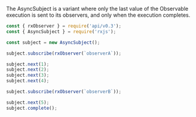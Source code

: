 <!--
name:		
title:		AsyncSubject
pageTitle:	AsyncSubject — RxJS Observable method example + marble diagram
desc:		emits its last value on completion
docsUrl:	https://rxjs.dev/guide/subject#asyncsubject
-->

The AsyncSubject is a variant where only the last value of the Observable execution is sent to its observers, and only when the execution completes.

```js
const { rxObserver } = require('api/v0.3');
const { AsyncSubject } = require('rxjs');

const subject = new AsyncSubject();

subject.subscribe(rxObserver(`observerA`));

subject.next(1);
subject.next(2);
subject.next(3);
subject.next(4);

subject.subscribe(rxObserver(`observerB`));

subject.next(5);
subject.complete();
```